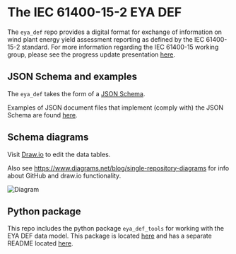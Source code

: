 # The IEC 61400-15-2 EYA DEF

The `eya_def` repo provides a digital format for exchange of information
on wind plant energy yield assessment reporting as defined by the
IEC 61400-15-2 standard. For more information regarding the IEC 61400-15
working group, please see the progress update presentation
[here](https://zenodo.org/record/3952717).

## JSON Schema and examples

The `eya_def` takes the form of a [JSON Schema](
json_schema/iec_61400-15-2_eya_def.schema.json).

Examples of JSON document files that implement (comply with) the JSON
Schema are found [here](json_schema/examples).

## Schema diagrams

Visit [Draw.io](https://draw.io) to edit the data tables.

Also see https://www.diagrams.net/blog/single-repository-diagrams for
info about GitHub and draw.io functionality.

  ![Diagram](https://github.com/IEC-61400-15/energy_yield_reporting_DEF/blob/main/SVG_IEC%2061400-15-2%20DEF.drawio.svg)

## Python package

This repo includes the python package `eya_def_tools` for working with
the EYA DEF data model. This package is located [here](eya_def_tools)
and has a separate README located [here](eya_def_tools/README.md).
